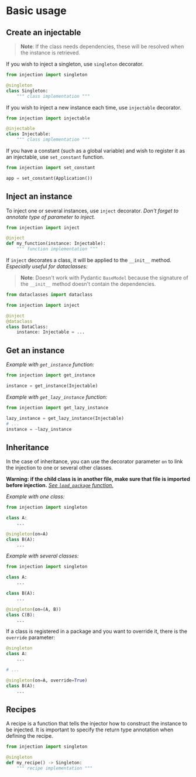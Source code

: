# Basic usage

## Create an injectable

> **Note**: If the class needs dependencies, these will be resolved when the instance is retrieved.

If you wish to inject a singleton, use `singleton` decorator.

```python
from injection import singleton

@singleton
class Singleton:
    """ class implementation """
```

If you wish to inject a new instance each time, use `injectable` decorator.

```python
from injection import injectable

@injectable
class Injectable:
    """ class implementation """
```

If you have a constant (such as a global variable) and wish to register it as an injectable, use `set_constant`
function.

```python
from injection import set_constant

app = set_constant(Application())
```

## Inject an instance

To inject one or several instances, use `inject` decorator.
_Don't forget to annotate type of parameter to inject._

```python
from injection import inject

@inject
def my_function(instance: Injectable):
    """ function implementation """
```

If `inject` decorates a class, it will be applied to the `__init__` method.
_Especially useful for dataclasses:_

> **Note**: Doesn't work with Pydantic `BaseModel` because the signature of the `__init__` method doesn't contain the
> dependencies.

```python
from dataclasses import dataclass

from injection import inject

@inject
@dataclass
class DataClass:
    instance: Injectable = ...
```

## Get an instance

_Example with `get_instance` function:_

```python
from injection import get_instance

instance = get_instance(Injectable)
```

_Example with `get_lazy_instance` function:_

```python
from injection import get_lazy_instance

lazy_instance = get_lazy_instance(Injectable)
# ...
instance = ~lazy_instance
```

## Inheritance

In the case of inheritance, you can use the decorator parameter `on` to link the injection to one or several other
classes.

**Warning: if the child class is in another file, make sure that file is imported before injection.**
[_See `load_package` function._](utils.md#load_package)

_Example with one class:_

```python
from injection import singleton

class A:
    ...

@singleton(on=A)
class B(A):
    ...
```

_Example with several classes:_

```python
from injection import singleton

class A:
    ...

class B(A):
    ...

@singleton(on=(A, B))
class C(B):
    ...
```

If a class is registered in a package and you want to override it, there is the `override` parameter:

```python
@singleton
class A:
    ...

# ...

@singleton(on=A, override=True)
class B(A):
    ...
```

## Recipes

A recipe is a function that tells the injector how to construct the instance to be injected. It is important to specify 
the return type annotation when defining the recipe.

```python
from injection import singleton

@singleton
def my_recipe() -> Singleton:
    """ recipe implementation """
```
